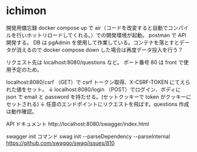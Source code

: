 # ichimon

開発用備忘録
docker compose up で air（コードを改変すると自動でコンパイルを行いホットリロードしてくれる。）での開発環境が起動。
postman で API 開発する。
DB は pgAdmin を使用して作業している。コンテナを落とすとデータが消えるので docker compose down した場合は再度データ投入を行う？

リクエスト先は localhost:8080/questions など。
ポート番号 80 は front で使用予定のため。

localhost:8080/csrf （GET）で csrf トークン取得、X-CSRF-TOKEN にてえられた値をセット。
↓
localhost:8080/login （POST）でログイン、ボディに json で email と password を持たせる。(セットクッキーで token がクッキーにセットされる)
↓
任意のエンドポイントにリクエストを飛ばす。questions 作成は動作確認。

API ドキュメント
http://localhost:8080/swagger/index.html

swagger init コマンド
swag init --parseDependency --parseInternal
https://github.com/swaggo/swag/issues/810
